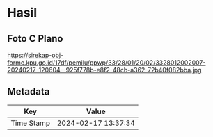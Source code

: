 # Hasil

## Foto C Plano

https://sirekap-obj-formc.kpu.go.id/17df/pemilu/ppwp/33/28/01/20/02/3328012002007-20240217-120604--925f778b-e8f2-48cb-a362-72b40f082bba.jpg


## Metadata

| Key        | Value               |
| ---------- | ------------------- |
| Time Stamp | 2024-02-17 13:37:34 |



